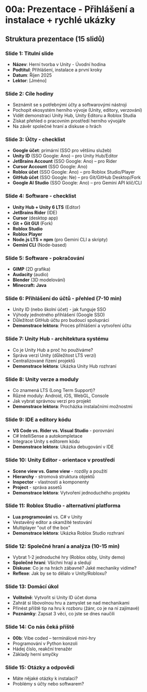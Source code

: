 # 00a: Prezentace - Přihlášení a instalace + rychlé ukázky

## Struktura prezentace (15 slidů)

### Slide 1: Titulní slide
- **Název**: Herní tvorba v Unity - Úvodní hodina
- **Podtitul**: Přihlášení, instalace a první kroky
- **Datum**: Říjen 2025
- **Lektor**: [Jméno]

### Slide 2: Cíle hodiny
- Seznámit se s potřebnými účty a softwarovými nástroji
- Pochopit ekosystém herního vývoje (Unity, editory, verzování)
- Vidět demonstraci Unity Hub, Unity Editoru a Roblox Studia
- Získat přehled o pracovním prostředí herního vývojáře
- Na závěr společné hraní a diskuse o hrách

### Slide 3: Účty - checklist
- **Google účet**: primární (SSO pro většinu služeb)
- **Unity ID** (SSO Google: Ano) – pro Unity Hub/Editor
- **JetBrains Account** (SSO Google: Ano) – pro Rider
- **Cursor Account** (SSO Google: Ano)
- **Roblox účet** (SSO Google: Ano) – pro Roblox Studio/Player
- **GitHub účet** (SSO Google: Ne) – pro Git/GitHub Desktop/Fork
- **Google AI Studio** (SSO Google: Ano) – pro Gemini API klíč/CLI

### Slide 4: Software - checklist
- **Unity Hub + Unity 6 LTS** (Editor)
- **JetBrains Rider** (IDE)
- **Cursor** (desktop app)
- **Git + Git GUI** (Fork)
- **Roblox Studio**
- **Roblox Player**
- **Node.js LTS + npm** (pro Gemini CLI a skripty)
- **Gemini CLI** (Node-based)

### Slide 5: Software - pokračování
- **GIMP** (2D grafika)
- **Audacity** (audio)
- **Blender** (3D modelování)
- **Minecraft: Java**

### Slide 6: Přihlášení do účtů - přehled (7-10 min)
- Unity ID (nebo školní účet) - jak funguje SSO
- Výhody jednotného přihlášení (Google SSO)
- Důležitost GitHub účtu pro budoucí spolupráci
- **Demonstrace lektora**: Proces přihlášení a vytvoření účtu

### Slide 7: Unity Hub - architektura systému
- Co je Unity Hub a proč ho používáme?
- Správa verzí Unity (důležitost LTS verzí)
- Centralizované řízení projektů
- **Demonstrace lektora**: Ukázka Unity Hub rozhraní

### Slide 8: Unity verze a moduly
- Co znamená LTS (Long Term Support)?
- Různé moduly: Android, iOS, WebGL, Console
- Jak vybrat správnou verzi pro projekt
- **Demonstrace lektora**: Procházka instalačními možnostmi

### Slide 9: IDE a editory kódu
- **VS Code vs. Rider vs. Visual Studio** - porovnání
- C# IntelliSense a autokompletace
- Integrace Unity s editorem kódu
- **Demonstrace lektora**: Ukázka debugování v IDE

### Slide 10: Unity Editor - orientace v prostředí
- **Scene view vs. Game view** - rozdíly a použití
- **Hierarchy** - stromová struktura objektů
- **Inspector** - vlastnosti a komponenty
- **Project** - správa assetů
- **Demonstrace lektora**: Vytvoření jednoduchého projektu

### Slide 11: Roblox Studio - alternativní platforma
- **Lua programování** vs. C# v Unity
- Vestavěný editor a okamžité testování
- Multiplayer "out of the box"
- **Demonstrace lektora**: Ukázka Roblox Studio rozhraní

### Slide 12: Společné hraní a analýza (10-15 min)
- Vybrat 1-2 jednoduché hry (Roblox obby, Unity demo)
- **Společné hraní**: Všichni hrají a sledují
- **Diskuse**: Co je na hrách zábavné? Jaké mechaniky vidíme?
- **Reflexe**: Jak by se to dělalo v Unity/Robloxu?

### Slide 13: Domácí úkol
- **Volitelně**: Vytvořit si Unity ID účet doma
- Zahrát si libovolnou hru a zamyslet se nad mechanikami
- Přinést příště tip na hru k rozboru (žánr, co je na ní zajímavé)
- **Poznámky**: Zapsat 3 věci, co jste se dnes naučili

### Slide 14: Co nás čeká příště
- **00b**: Vibe coded – terminálové mini-hry
- Programování v Python konzoli
- Hádej číslo, reakční trenažér
- Základy herní smyčky

### Slide 15: Otázky a odpovědi
- Máte nějaké otázky k instalaci?
- Problémy s účty nebo softwarem?
